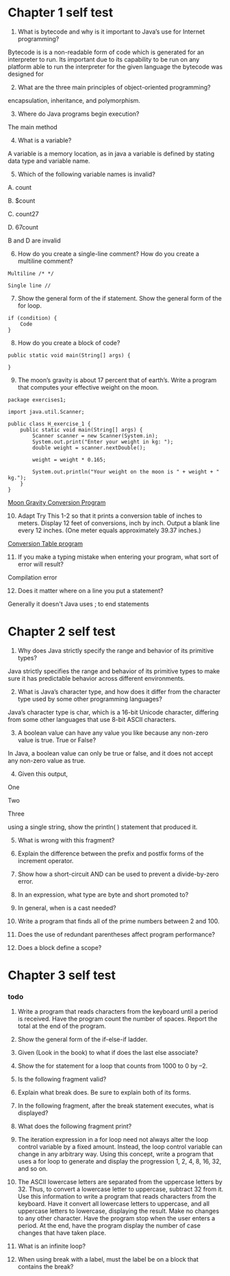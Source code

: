 # Chapter 1 self test
1. What is bytecode and why is it important to Java’s use for Internet programming? 

Bytecode is is a non-readable form of code which is generated for an interpreter to run. 
Its important due to its capability to be run on any platform able to run the interpreter for the given language 
the bytecode was designed for

2. What are the three main principles of object-oriented programming?

encapsulation, inheritance, and polymorphism.

3. Where do Java programs begin execution?

The main method

4. What is a variable?

A variable is a memory location, as in java a variable is defined by stating data type and variable name.

5. Which of the following variable names is invalid?

A. count

B. $count

C. count27

D. 67count

B and D are invalid

6. How do you create a single-line comment? How do you create a multiline comment?
```
Multiline /* */

Single line //
```
7. Show the general form of the if statement. Show the general form of the for loop.
```
if (condition) {
    Code
}
```
8. How do you create a block of code?
```
public static void main(String[] args) {

}
```
9. The moon’s gravity is about 17 percent that of earth’s. Write a program that computes your effective weight on the moon.
```
package exercises1;

import java.util.Scanner;

public class H_exercise_1 {
    public static void main(String[] args) {
        Scanner scanner = new Scanner(System.in);
        System.out.print("Enter your weight in kg: ");
        double weight = scanner.nextDouble();

        weight = weight * 0.165;

        System.out.println("Your weight on the moon is " + weight + " kg.");  
    }
}
```
[Moon Gravity Conversion Program](https://github.com/Emandersen/OOP_exercises_aau/blob/master/OOP_E24/src/exercises1/H_exercise_1.java)

10. Adapt Try This 1-2 so that it prints a conversion table of inches to meters. Display 12 feet of conversions, inch by inch. Output a blank line every 12 inches. (One meter equals approximately 39.37 inches.)

[Conversion Table program](https://github.com/Emandersen/OOP_exercises_aau/blob/master/OOP_E24/src/exercises1/H_exercise_2.java)


11. If you make a typing mistake when entering your program, what sort of error will result?

Compilation error

12. Does it matter where on a line you put a statement?

Generally it doesn't Java uses ; to end statements

# Chapter 2 self test

1. Why does Java strictly specify the range and behavior of its primitive types?

Java strictly specifies the range and behavior of its primitive types to make sure it has predictable behavior across different environments.

2. What is Java’s character type, and how does it differ from the character type used by some other programming languages?

Java’s character type is char, which is a 16-bit Unicode character, differing from some other languages that use 8-bit ASCII characters.

3. A boolean value can have any value you like because any non-zero value is true. True or False?

In Java, a boolean value can only be true or false, and it does not accept any non-zero value as true.

4. Given this output, 

One

Two

Three


using a single string, show the println( ) statement that produced it.

5. What is wrong with this fragment?



6. Explain the difference between the prefix and postfix forms of the increment operator.

7. Show how a short-circuit AND can be used to prevent a divide-by-zero error.

8. In an expression, what type are byte and short promoted to?

9. In general, when is a cast needed?

10. Write a program that finds all of the prime numbers between 2 and 100.

11. Does the use of redundant parentheses affect program performance?

12. Does a block define a scope?


# Chapter 3 self test
### todo
1. Write a program that reads characters from the keyboard until a period is received. Have the program count the number of spaces. Report the total at the end of the program.

2. Show the general form of the if-else-if ladder.

3. Given (Look in the book) to what if does the last else associate?

4. Show the for statement for a loop that counts from 1000 to 0 by –2.

5. Is the following fragment valid?

6. Explain what break does. Be sure to explain both of its forms.

7. In the following fragment, after the break statement executes, what is displayed?

8. What does the following fragment print?

9. The iteration expression in a for loop need not always alter the loop control variable by a fixed amount. Instead, the loop control variable can change in any arbitrary way. Using this concept, write a program that uses a for loop to generate and display the progression 1, 2, 4, 8, 16, 32, and so on.

10. The ASCII lowercase letters are separated from the uppercase letters by 32. Thus, to convert a lowercase letter to uppercase, subtract 32 from it. Use this information to write a program that reads characters from the keyboard. Have it convert all lowercase letters to uppercase, and all uppercase letters to lowercase, displaying the result. Make no changes to any other character. Have the program stop when the user enters a period. At the end, have the program display the number of case changes that have taken place.

11. What is an infinite loop?

12. When using break with a label, must the label be on a block that contains the break?
